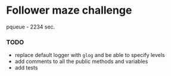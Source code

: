 # Follower maze challenge

pqueue - 2234 sec.

### TODO  
 - replace default logger with `glog` and be able to specify levels  
 - add comments to all the public methods and variables  
 - add tests  